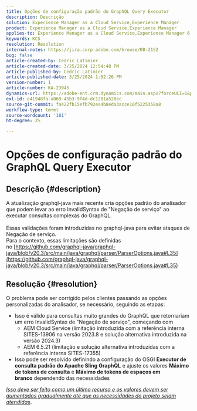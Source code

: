 ```yaml
---
title: Opções de configuração padrão do GraphQL Query Executor
description: Descrição
solution: Experience Manager as a Cloud Service,Experience Manager
product: Experience Manager as a Cloud Service,Experience Manager
applies-to: Experience Manager as a Cloud Service,Experience Manager 6.5
keywords: KCS
resolution: Resolution
internal-notes: https://jira.corp.adobe.com/browse/KB-2152
bug: false
article-created-by: Cedric Latimier
article-created-date: 3/25/2024 12:54:48 PM
article-published-by: Cedric Latimier
article-published-date: 3/25/2024 1:02:26 PM
version-number: 1
article-number: KA-23945
dynamics-url: https://adobe-ent.crm.dynamics.com/main.aspx?forceUCI=1&pagetype=entityrecord&etn=knowledgearticle&id=5b8772d6-a6ea-ee11-a204-6045bd0063aa
exl-id: e41948fa-a069-45b3-9f4d-dc1281a520ec
source-git-commit: fa422fb15efb792ea4b8eda3acce16f5225358a8
workflow-type: tm+mt
source-wordcount: '181'
ht-degree: 2%

---
```


# Opções de configuração padrão do GraphQL Query Executor

## Descrição {#description}

A atualização graphql-java mais recente cria opções padrão do analisador que podem levar ao erro InvalidSyntax de &quot;Negação de serviço&quot; ao executar consultas complexas do GraphQL. <br><br>Essas validações foram introduzidas no graphql-java para evitar ataques de Negação de serviço. 
<br>Para o contexto, essas limitações são definidas no [https://github.com/graphql-java/graphql-java/blob/v20.3/src/main/java/graphql/parser/ParserOptions.java#L35](https://github.com/graphql-java/graphql-java/blob/v20.3/src/main/java/graphql/parser/ParserOptions.java#L35)

## Resolução {#resolution}


O problema pode ser corrigido pelos clientes passando as opções personalizadas do analisador, se necessário, seguindo as etapas:

- Isso é válido para consultas muito grandes do GraphQL que retornariam um erro InvalidSyntax de &quot;Negação de serviço&quot;, começando com
   - AEM Cloud Service (limitação introduzida com a referência interna SITES-13906 na versão 2023.8 e solução alternativa introduzida na versão 2024.3)
   - AEM 6.5.21 (limitação e solução alternativa introduzidas com a referência interna SITES-17355)
- Isso pode ser resolvido definindo a configuração do OSGI <b>Executor de consulta padrão do Apache Sling GraphQL</b> e ajuste os valores <b>Máximo de tokens de consulta</b> e <b>Máximo de tokens de espaços em branco</b> dependendo das necessidades


*<u>Isso deve ser feito como um último recurso e os valores devem ser aumentados gradualmente até que as necessidades do projeto sejam atendidas</u>*.
